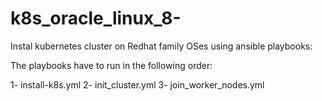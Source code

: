 # k8s_oracle_linux_8-


Instal kubernetes cluster on Redhat family OSes using ansible playbooks:  


The playbooks have to run in the following order: 

  1- install-k8s.yml
  2- init_cluster.yml
  3- join_worker_nodes.yml
